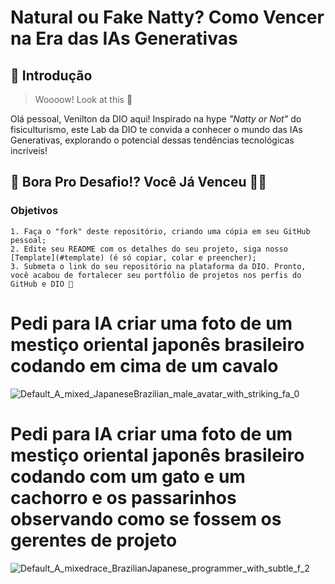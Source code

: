 # Natural ou Fake Natty? Como Vencer na Era das IAs Generativas

## 🚀 Introdução

> Woooow! Look at this 👀

Olá pessoal, Venilton da DIO aqui! Inspirado na hype _"Natty or Not"_ do fisiculturismo, este Lab da DIO te convida a conhecer o mundo das IAs Generativas, explorando o potencial dessas tendências tecnológicas incríveis!

## 🎯 Bora Pro Desafio!? Você Já Venceu 💪🤓

### Objetivos

    1. Faça o "fork" deste repositório, criando uma cópia em seu GitHub pessoal;
    2. Edite seu README com os detalhes do seu projeto, siga nosso [Template](#template) (é só copiar, colar e preencher);
    3. Submeta o link do seu repositório na plataforma da DIO. Pronto, você acabou de fortalecer seu portfólio de projetos nos perfis do GitHub e DIO 🚀

# Pedi para IA criar uma foto de um mestiço oriental japonês brasileiro codando em cima de um cavalo
![Default_A_mixed_JapaneseBrazilian_male_avatar_with_striking_fa_0](https://github.com/user-attachments/assets/1e95f003-962f-4ff6-b17f-f9ad52d3b234)

# Pedi para IA criar uma foto de um mestiço oriental japonês brasileiro codando com um gato e um cachorro e os passarinhos observando como se fossem os gerentes de projeto
![Default_A_mixedrace_BrazilianJapanese_programmer_with_subtle_f_2](https://github.com/user-attachments/assets/2580057c-2e05-4fb2-884b-cfa01f7a298e)
